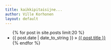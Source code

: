 ```yaml
---
title: kaikkipitaisijne...
author: Ville Korhonen
layout: default
---
```


<ul class="posts">  
    {% for post in site.posts limit:20 %}  
    <li>  
        <span>{{ post.date | date_to_string }}</span> &raquo; <a href="{{ site.github.url }}{{ post.url }}">  {{ post.title }}</a>
    </li>  
    {% endfor %}  
</ul>
